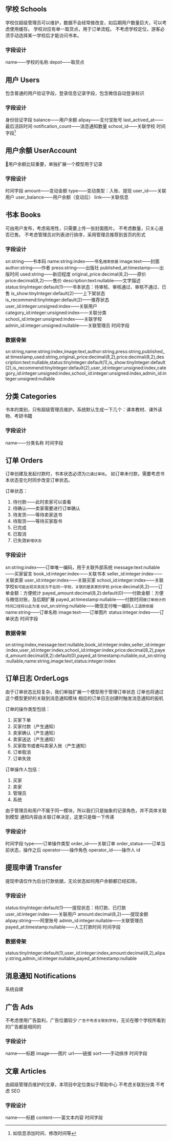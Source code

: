 ## 学校 Schools

学校仅超级管理员可以维护，数据不会经常做改变，如后期用户数量巨大，可以考虑使用缓存。
学校对应有单一取货点，用于订单流程。
不考虑学校定位，游客必须手动选择某一学校后才能访问书本。

### 字段设计
name——学校的名称
depot——取货点

## 用户 Users

包含普通的用户验证字段，登录信息记录字段，包含微信自动登录标识

### 字段设计

身份验证字段
balance——用户余额
alipay——支付宝账号
last_actived_at——最后活跃时间
notification_count——消息通知数量
school_id——关联学校
时间字段[^1]

## 用户余额 UserAccount

用户余额比较重要，单独扩展一个模型用于记录

### 字段设计

时间字段
amount——变动金额
type——变动类型：入账、提现
user_id——关联用户
user_balance——用户余额（变动后）
link——关联信息

## 书本 Books

可由用户发布，考虑易用性，只需要上传一张封面图片。
不考虑数量，只关心是否已售。
不考虑管理员对列表进行排序，采用管理员推荐到首页的形式

### 字段设计

sn:string——书本码
name:string:index——书名`搜索依据`
image:text——封面
author:string——作者
press:string——出版社
published_at:timestamp——出版时间
used:string——新旧程度
original_price:decimal(8,2)——原价
price:decimal(8,2)——售价
description:text:nullable——文字描述
status:tinyInteger:default(1)——书本状态：待审核、审核通过、审核不通过、已售
is_show:tinyInteger:default(2)——上下架状态
is_recommend:tinyInteger:default(2)——推荐状态
user_id:integer:unsigned:index——关联用户
category_id:integer:unsigned:index——关联分类
school_id:integer:unsigned:index——关联学校
admin_id:integer:unsigned:nullable——关联管理员
时间字段

### 数据骨架

sn:string,name:string:index,image:text,author:string,press:string,published_at:timestamp,used:string,original_price:decimal(8,2),price:decimal(8,2),description:text:nullable,status:tinyInteger:default(1),is_show:tinyInteger:default(2),is_recommend:tinyInteger:default(2),user_id:integer:unsigned:index,category_id:integer:unsigned:index,school_id:integer:unsigned:index,admin_id:integer:unsigned:nullable
## 分类 Categories

书本的类别，只有超级管理员维护。系统默认生成一下几个：课本教材、课外读物、考研书籍

### 字段设计

name——分类名称
时间字段

## 订单 Orders

订单创建及发起付款时，书本状态必须为`已通过审核`。
如订单未付款，需要考虑书本状态变化时同步改变订单状态。

订单状态：
1. 待付款——此时卖家可以查看
2. 待确认——卖家需要进行订单确认
3. 待发货——等待卖家送书
4. 待取货——等待买家取书
5. 已完成
6. 已取消
7. 已失效`新增状态`

### 字段设计

sn:string:index——订单唯一编码，用于关联外部系统
message:text:nullable——买家留言
book_id:integer:index——关联书本
seller_id:integer:index——关联卖家
user_id:integer:index——关联买家
school_id:integer:index——关联学校`有可能出现买卖双方不在同一学校，关联的是卖家的学校`
price:decimal(8,2)——订单金额：方便统计
payed_amount:decimal(8,2):default(0)——付款金额：方便与微信对账，及后期扩展
payed_at:timestamp:nullable——付款时间`做订单统计的时间口径将以此为准`
out_sn:string:nullable——微信支付唯一编码`人工退款依据`
name:string——订单名称
image:text——订单图片
status:integer:index——订单状态
时间字段

### 数据骨架
sn:string:index,message:text:nullable,book_id:integer:index,seller_id:integer:index,user_id:integer:index,school_id:integer:index,price:decimal(8,2),payed_amount:decimal(8,2):default(0),payed_at:timestamp:nullable,out_sn:string:nullable,name:string,image:text,status:integer:index



## 订单日志 OrderLogs

由于订单状态比较复杂，我们单独扩展一个模型用于管理订单状态
订单也将通过这个模型更好的关联到消息通知模块
相应的订单日志创建时触发消息通知的扳机

订单的操作类型包括：
1. 买家下单
2. 买家付款（产生通知）
3. 卖家确认（产生通知）
4. 卖家送达（产生通知）
5. 买家取书或者叫卖家入账（产生通知）
6. 订单取消
7. 订单失效

订单操作人包括：
1. 买家
2. 卖家
3. 管理员
4. 系统

由于管理员和用户不属于同一模块，所以我们只是抽象的记录角色，并不具体关联到模型
通知内容由关联订单决定，这里只是做一下传递

### 字段设计

时间字段
type——订单操作类型
order_id——关联订单
order_status——订单当前状态，操作之后
operator——操作角色
operator_id——操作人 id



## 提现申请 Transfer

提现申请仅作为后台打款依据，无论状态如何用户余额都已经扣除。

### 字段设计

status:tinyInteger:default(1)——提现状态：待打款、已打款
user_id:integer:index——关联用户
amount:decimal(8,2)——提现金额
alipay:string——阿里账号
admin_id:integer:nullable——关联管理员
payed_at:timestamp:nullable——人工打款时间
时间字段

### 数据骨架
status:tinyInteger:default(1),user_id:integer:index,amount:decimal(8,2),alipay:string,admin_id:integer:nullable,payed_at:timestamp:nullable

## 消息通知 Notifications

系统自建

##  广告 Ads

不考虑使用广告盈利，广告位置较少
`广告不考虑关联到学校`，无论在哪个学校所看到的广告都是相同的

### 字段设计

name——标题
image——图片
url——链接
sort——手动排序
时间字段

## 文章 Articles

由超级管理员维护的文章，本项目中定位类似于帮助中心
不考虑关联到分类
不考虑 SEO

### 字段设计
name——标题
content——富文本内容
时间字段











[^1]:如信息添加时间、修改时间等
